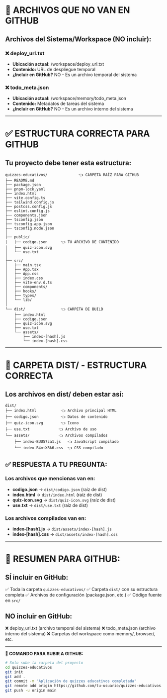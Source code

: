 # 🚫 ARCHIVOS QUE NO VAN EN GITHUB

## Archivos del Sistema/Workspace (NO incluir):

### ❌ deploy_url.txt
- **Ubicación actual:** /workspace/deploy_url.txt
- **Contenido:** URL de despliegue temporal
- **¿Incluir en GitHub?** NO - Es un archivo temporal del sistema

### ❌ todo_meta.json 
- **Ubicación actual:** /workspace/memory/todo_meta.json
- **Contenido:** Metadatos de tareas del sistema
- **¿Incluir en GitHub?** NO - Es un archivo interno del sistema

---

# ✅ ESTRUCTURA CORRECTA PARA GITHUB

## Tu proyecto debe tener esta estructura:

```
quizzes-educativos/              👈 CARPETA RAÍZ PARA GITHUB
├── README.md
├── package.json
├── pnpm-lock.yaml
├── index.html
├── vite.config.ts
├── tailwind.config.js
├── postcss.config.js
├── eslint.config.js
├── components.json
├── tsconfig.json
├── tsconfig.app.json
├── tsconfig.node.json
│
├── public/
│   ├── codigo.json      👈 TU ARCHIVO DE CONTENIDO
│   ├── quiz-icon.svg
│   └── use.txt
│
├── src/
│   ├── main.tsx
│   ├── App.tsx
│   ├── App.css
│   ├── index.css
│   ├── vite-env.d.ts
│   ├── components/
│   ├── hooks/
│   ├── types/
│   └── lib/
│
└── dist/                👈 CARPETA DE BUILD
    ├── index.html
    ├── codigo.json
    ├── quiz-icon.svg
    ├── use.txt
    └── assets/
        ├── index-[hash].js
        └── index-[hash].css
```

---

# 📁 CARPETA DIST/ - ESTRUCTURA CORRECTA

## Los archivos en dist/ deben estar así:

```
dist/
├── index.html           👈 Archivo principal HTML
├── codigo.json          👈 Datos de contenido
├── quiz-icon.svg        👈 Icono
├── use.txt             👈 Archivo de uso
└── assets/             👈 Archivos compilados
    ├── index-BUU57za1.js   👈 JavaScript compilado
    └── index-B4mtX8k6.css  👈 CSS compilado
```

## ✅ RESPUESTA A TU PREGUNTA:

### Los archivos que mencionas van en:

- **codigo.json** → `dist/codigo.json` (raíz de dist)
- **index.html** → `dist/index.html` (raíz de dist)
- **quiz-icon.svg** → `dist/quiz-icon.svg` (raíz de dist)
- **use.txt** → `dist/use.txt` (raíz de dist)

### Los archivos compilados van en:
- **index-[hash].js** → `dist/assets/index-[hash].js`
- **index-[hash].css** → `dist/assets/index-[hash].css`

---

# 🎯 RESUMEN PARA GITHUB:

## SÍ incluir en GitHub:
✅ Toda la carpeta `quizzes-educativos/`
✅ Carpeta `dist/` con su estructura completa
✅ Archivos de configuración (package.json, etc.)
✅ Código fuente en `src/`

## NO incluir en GitHub:
❌ deploy_url.txt (archivo temporal del sistema)
❌ todo_meta.json (archivo interno del sistema)
❌ Carpetas del workspace como memory/, browser/, etc.

---

**🚀 COMANDO PARA SUBIR A GITHUB:**

```bash
# Solo sube la carpeta del proyecto
cd quizzes-educativos
git init
git add .
git commit -m "Aplicación de quizzes educativos completada"
git remote add origin https://github.com/tu-usuario/quizzes-educativos.git
git push -u origin main
```